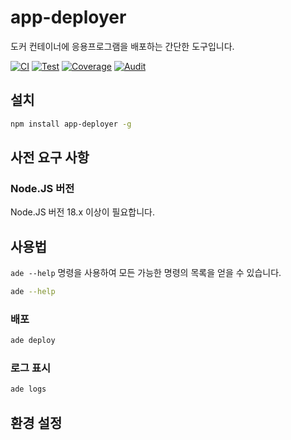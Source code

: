 # app-deployer

도커 컨테이너에 응용프로그램을 배포하는 간단한 도구입니다.

[![CI](https://github.com/sumor-cloud/app-deployer/actions/workflows/ci.yml/badge.svg)](https://github.com/sumor-cloud/app-deployer/actions/workflows/ci.yml)
[![Test](https://github.com/sumor-cloud/app-deployer/actions/workflows/ut.yml/badge.svg)](https://github.com/sumor-cloud/app-deployer/actions/workflows/ut.yml)
[![Coverage](https://github.com/sumor-cloud/app-deployer/actions/workflows/coverage.yml/badge.svg)](https://github.com/sumor-cloud/app-deployer/actions/workflows/coverage.yml)
[![Audit](https://github.com/sumor-cloud/app-deployer/actions/workflows/audit.yml/badge.svg)](https://github.com/sumor-cloud/app-deployer/actions/workflows/audit.yml)

## 설치

```bash
npm install app-deployer -g
```

## 사전 요구 사항

### Node.JS 버전

Node.JS 버전 18.x 이상이 필요합니다.

## 사용법

`ade --help` 명령을 사용하여 모든 가능한 명령의 목록을 얻을 수 있습니다.

```bash
ade --help
```

### 배포

```bash
ade deploy
```

### 로그 표시

```bash
ade logs
```

## 환경 설정

